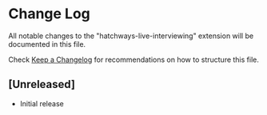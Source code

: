 # Change Log

All notable changes to the "hatchways-live-interviewing" extension will be documented in this file.

Check [Keep a Changelog](http://keepachangelog.com/) for recommendations on how to structure this file.

## [Unreleased]

- Initial release

